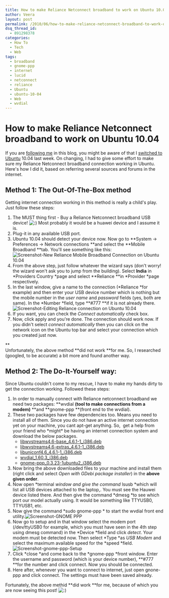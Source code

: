 ```yaml
---
title: How to make Reliance Netconnect broadband to work on Ubuntu 10.04
author: Veera
layout: post
permalink: /2010/06/how-to-make-reliance-netconnect-broadband-to-work-on-ubuntu-10-04/
dsq_thread_id:
  - 891298378
categories:
  - How To
  - Tech
  - Web
tags:
  - broadband
  - gnome-ppp
  - internet
  - lucid
  - netconnect
  - reliance
  - Ubuntu
  - ubuntu-10-04
  - Web
  - wvdial
---
```

# How to make Reliance Netconnect broadband to work on Ubuntu 10.04

If you are [following me][1] in this blog, you might be aware of that I [switched to Ubuntu][2] 10.04 last week. On changing, I had to give some effort to make sure my Reliance Netconnect broadband connection working in Ubuntu. Here's how I did it, based on referring several sources and forums in the internet.

 [1]: http://feeds2.feedburner.com/veerasundar/dreamz "Subscribe to this blog"
 [2]: http://veerasundar.com/blog/2010/06/changed-to-ubuntu-10-04/ "Changed to Ubuntu 10.04"

## Method 1: The Out-Of-The-Box method

Getting internet connection working in this method is really a child's play. Just follow these steps:

1.  The MUST thing first - Buy a Reliance Netconnect broadband USB device! ![:)][3] Most probably it would be a huawei device and I assume it is.
2.  Plug-it in any available USB port.
3.  Ubuntu 10.04 should detect your device now. Now go to **System -> Preferences -> Network connections **and select the **Mobile Broadband **tab. You'll see something like this:![Screenshot-New Reliance Mobile Broadband Connection on Ubuntu 10.04][4]
4.  From the above step, just follow whatever the wizard says (don't worry! the wizard won't ask you to jump from the building). Select **India** in *Providers Country *page and select **Reliance **in *Provider *page respectively.
5.  In the last window, give a name to the connection (*Reliance *for example) and then enter your USB device number which is nothing but the mobile number in the *user name* and *password* fields (yes, both are same). In the *Number *field, type **#777 **if it is not already there.![Screenshot-Editing Reliance connection on Ubuntu 10.04][5]
6.  If you want, you can check the *Connect automatically* check box.
7.  Now, click apply and you're done. The connection should work now. If you didn't select *connect automatically* then you can click on the network icon on the Ubuntu top bar and select your connection which you created just now.

 [3]: http://veerasundar.com/blog/wp-includes/images/smilies/icon_smile.gif
 [4]: http://veerasundar.com/img/2010/06/Screenshot-New-Mobile-Broadband-Connection.png "Screenshot-New Reliance Mobile Broadband Connection on Ubuntu 10.04"
 [5]: http://veerasundar.com/img/2010/06/Screenshot-Editing-Reliance.png "Screenshot-Editing Reliance connection on Ubuntu 10.04"

**  
Unfortunately, the above method **did not work **for me. So, I researched (googled, to be accurate) a bit more and found another way.

## Method 2: The Do-It-Yourself way:

Since Ubuntu couldn't come to my rescue, I have to make my hands dirty to get the connection working. Followed these steps:

1.  In order to manually connect with Reliance netconnect broadband we need two packages: **wvdial **(tool to make connections from a modem)** **and **gnome-ppp **(front end to the wvdial).
2.  These two packages have few dependencies too. Means you need to install all of them. Since you do not have an active internet connection yet on your machine, you cant apt-get anything. So,  get a help from your friend who \*might\* be having an internet connection system and download the below packages. 
    *   [libwvstreams4.6-base\_4.6.1-1\_i386.deb][6]
    *   [libwvstreams4.6-extras\_4.6.1-1\_i386.deb][7]
    *   [libuniconf4.6\_4.6.1-1\_i386.deb][8]
    *   [wvdial\_1.60.3\_i386.deb][9]
    *   [gnome-ppp\_0.3.23-1ubuntu2\_i386.deb][10]
3.  Now bring the above downloaded files to your machine and install them (right click and select *Open with GDebi package installer*) in the **above given order**.
4.  Now open *terminal *window and give the command* lsusb *which will list all USB devices attached to the laptop,. You must see the Hauwei device listed there. And then give the command *dmesg *to see which port our model actually using. It would be something like TTYUSB0, TTYUSB1, etc.
5.  Now give the command *sudo gnome-ppp * to start the wvdial front end utility.![Screenshot-GNOME PPP][11]
6.  Now go to setup and in that window select the modem port (/dev/ttyUSB0 for example, which you must have seen in the 4th step using dmesg command) in the *Device *field and click *detect*. Your modem must be detected now. Then select *Type *as *USB Modem* and select the maximum available speed for the *speed *field.![Screenshot-gnome-ppp-Setup][12]
7.  Click *close *and come back to the *gnome-ppp *front window. Enter the username and password (which is your device number), **#777 **for the number and click connect. Now you should be connected.
8.  Here after, whenever you want to connect to internet, just open gnone-ppp and click connect. The settings must have been saved already.

 [6]: http://packages.ubuntu.com/uk/lucid/i386/libwvstreams4.6-base/download "Download Page for libwvstreams4.6-base_4.6.1-1_i386.deb on Intel x86 machines"
 [7]: http://packages.ubuntu.com/us/lucid/i386/libwvstreams4.6-extras/download "Download Page for libwvstreams4.6-extras_4.6.1-1_i386.deb on Intel x86 machines"
 [8]: http://packages.ubuntu.com/lucid/i386/libuniconf4.6/download "Download Page for libuniconf4.6_4.6.1-1_i386.deb on Intel x86 machines"
 [9]: http://packages.ubuntu.com/lucid/i386/wvdial/download "Download Page for wvdial_1.60.3_i386.deb on Intel x86 machines"
 [10]: http://packages.ubuntu.com/hardy/i386/gnome-ppp/download "Download Page for gnome-ppp_0.3.23-1_i386.deb on Intel x86 machines"
 [11]: http://veerasundar.com/img/2010/06/Screenshot-GNOME-PPP.png "Screenshot-GNOME PPP"
 [12]: http://veerasundar.com/img/2010/06/Screenshot-Setup.png "Screenshot-gnome-ppp-Setup"

Fortunately, the above methid **did work **for me, because of which you are now seeing this post! ![:)][3]